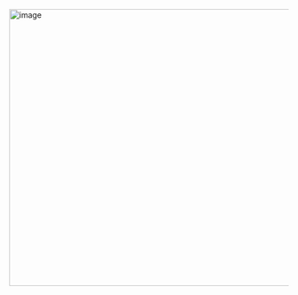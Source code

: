 <img width="1000" height="500" alt="image" src="https://github.com/user-attachments/assets/763c92e6-023a-4d1f-ac85-5956337d5a54" />
